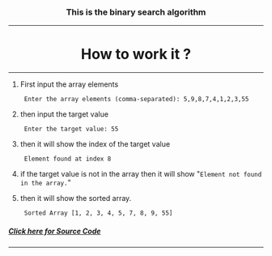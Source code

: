 
<h3 align ="center">
This is the binary search algorithm 
<hr>
</h3>
<h1  align="center">
 How to work it ? 
 </h1>
 <hr>

1. First input the array elements

        Enter the array elements (comma-separated): 5,9,8,7,4,1,2,3,55

2. then input the target value


        Enter the target value: 55



3. then it will show the index of the target value

        Element found at index 8


4. if the target value is not in the array then it will show "`Element not found in the array.`"

5. then it will show the sorted array.

        Sorted Array [1, 2, 3, 4, 5, 7, 8, 9, 55]



 

 ##### [Click here for Source Code](/binary_search_algorithm.py)

<hr>